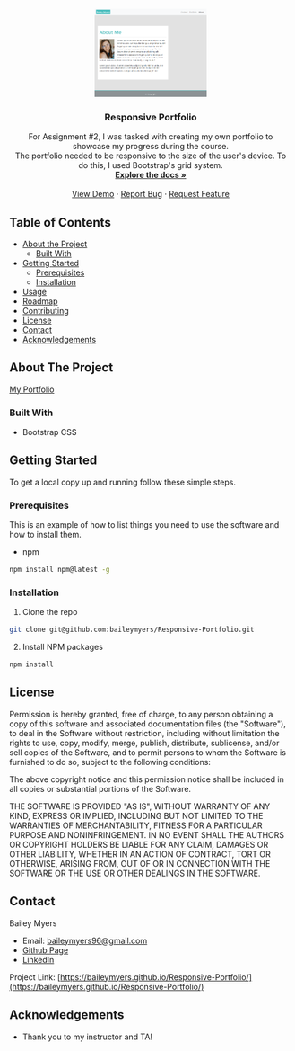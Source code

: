 <!-- PROJECT LOGO -->
<br />
<p align="center">
  <a href="https://github.com/baileymyers/Responsive-Portfolio">
    <img src="./images/portfolioimage" alt="Logo" width="200" height="auto">
  </a>

  <h3 align="center">Responsive Portfolio</h3>

  <p align="center">
    For Assignment #2, I was tasked with creating my own portfolio to showcase my progress during the course.
    <br />
    The portfolio needed to be responsive to the size of the user's device. To do this, I used Bootstrap's grid system.
    <br />
    <a href="https://github.com/baileymyers/Responsive-Portfolio"><strong>Explore the docs »</strong></a>
    <br />
    <br />
    <a href="https://github.com/baileymyers/Responsive-Portfolio">View Demo</a>
    ·
    <a href="https://github.com/baileymyers/Responsive-Portfolio/issues">Report Bug</a>
    ·
    <a href="https://github.com/baileymyers/Responsive-Portfolio/issues">Request Feature</a>
  </p>
</p>



<!-- TABLE OF CONTENTS -->
## Table of Contents

* [About the Project](#about-the-project)
  * [Built With](#built-with)
* [Getting Started](#getting-started)
  * [Prerequisites](#prerequisites)
  * [Installation](#installation)
* [Usage](#usage)
* [Roadmap](#roadmap)
* [Contributing](#contributing)
* [License](#license)
* [Contact](#contact)
* [Acknowledgements](#acknowledgements)



<!-- ABOUT THE PROJECT -->
## About The Project

[My Portfolio](https://baileymyers.github.io/Responsive-Portfolio/)


### Built With

* Bootstrap CSS



<!-- GETTING STARTED -->
## Getting Started

To get a local copy up and running follow these simple steps.

### Prerequisites

This is an example of how to list things you need to use the software and how to install them.
* npm
```sh
npm install npm@latest -g
```

### Installation

1. Clone the repo
```sh
git clone git@github.com:baileymyers/Responsive-Portfolio.git
```
2. Install NPM packages
```sh
npm install
```

<!-- LICENSE -->
## License

Permission is hereby granted, free of charge, to any person obtaining a copy of this software and associated documentation files (the "Software"), to deal in the Software without restriction, including without limitation the rights to use, copy, modify, merge, publish, distribute, sublicense, and/or sell copies of the Software, and to permit persons to whom the Software is furnished to do so, subject to the following conditions:

The above copyright notice and this permission notice shall be included in all copies or substantial portions of the Software.

THE SOFTWARE IS PROVIDED "AS IS", WITHOUT WARRANTY OF ANY KIND, EXPRESS OR IMPLIED, INCLUDING BUT NOT LIMITED TO THE WARRANTIES OF MERCHANTABILITY, FITNESS FOR A PARTICULAR PURPOSE AND NONINFRINGEMENT. IN NO EVENT SHALL THE AUTHORS OR COPYRIGHT HOLDERS BE LIABLE FOR ANY CLAIM, DAMAGES OR OTHER LIABILITY, WHETHER IN AN ACTION OF CONTRACT, TORT OR OTHERWISE, ARISING FROM, OUT OF OR IN CONNECTION WITH THE SOFTWARE OR THE USE OR OTHER DEALINGS IN THE SOFTWARE.

<!-- CONTACT -->
## Contact

Bailey Myers
* Email: baileymyers96@gmail.com
* [Github Page](https://github.com/baileymyers)
* [LinkedIn](https://www.linkedin.com/in/bailey-myers-9a39a3b8/)

Project Link: [https://baileymyers.github.io/Responsive-Portfolio/](https://baileymyers.github.io/Responsive-Portfolio/)



<!-- ACKNOWLEDGEMENTS -->
## Acknowledgements

* Thank you to my instructor and TA!
